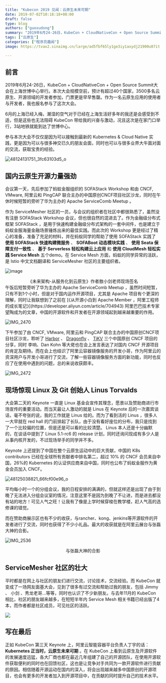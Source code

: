 ```yaml
---
title: "Kubecon 2019 见闻：云原生未来可期"
date: 2019-07-02T10:18:18+08:00
draft: false
type: blog
authors: ["guoxudong"]
summary: "2019年6月24-26日，KubeCon + CloudNativeCon + Open Source Summit大会在上海世博中心举行。本次大会规模空前，预计有超过40个国家，3500多名云原生、开源领域的开发者参加，门票更是早早售罄。作为一名云原生应用的使用者与开发者，我也报名参与了这次大会。"
tags: ["云原生"]
categories: ["程序员趣闻"]
image: https://tvax2.sinaimg.cn/large/ad5fbf65ly1ge3iy1axydj21900u07it.jpg

---
```

## 前言

2019年6月24-26日，KubeCon + CloudNativeCon + Open Source Summit大会在上海世博中心举行。本次大会规模空前，预计有超过40个国家，3500多名云原生、开源领域的开发者参加，门票更是早早售罄。作为一名云原生应用的使用者与开发者，我也报名参与了这次大会。

6月的上海已经入梅，潮湿的空气对于已经在上海生活好多年的我还是会感受到不适，但是这些也无法阻碍 KubeCon 带给我的兴奋与激动，况且这次是在家门口举行，3站地铁就能到达了世博中心。

参与本次大会不仅仅是因为可以接触到最新的 Kubernetes & Cloud Native 实践，更是因为可以与很多神交已久的朋友会面，同时也可以与很多业界大牛面对面的交流，获取宝贵的经验。

![48124131751_3fc63103d5_o](https://tva2.sinaimg.cn/large/ad5fbf65gy1g4lbp87794j22bc1jknpe.jpg)

## 国内云原生开源力量强劲

会议第一天，先后参加了蚂蚁金服组织的 SOFAStack Workshop 和由 CNCF, VMware, 阿里云和 PingCAP 联合主办的中国原创CNCF项目社区沙龙，同时在午休时候短暂的旁听了华为主办的 Apache ServiceComb Meetup 。

作为 ServiceMesher 社区的一员，与会议的组织者在社区中都很熟悉了，虽然没有注册 SOFAStack Workshop 会议，但也很自然的混进去了。作为金融级分布式框架 SOFAStack ，是用于快速构建金融级分布式架构的一套中间件，也是建立于蚂蚁金服海量金融场景锤炼出来的最佳实践。而此次的 Workshop 更是经过了精心的准备，准备了充足的材料，并在蚂蚁同学的帮助了使用 SOFAStack 实践了 __使用 SOFAStack 快速构建微服务__ 、 __SOFABoot 动态模块实践__ 、 __使用 Seata 保障支付一致性__ 、 __基于 Serverless 轻松构建云上应用__ 和 __使用 CloudMesh 轻松实践 Service Mesh__ 五个demo。在 Service Mesh 方面，蚂蚁的同学异常的活跃，是 Istio 中文文档翻译和 ServiceMesher 社区的主要组织者。

![image](https://tva2.sinaimg.cn/large/ad5fbf65gy1g4lcu8mpmsj21480tokjl.jpg)
<center>《未来架构-从服务化到云原生》作者敖小剑老师现场签名</center>
<!-- markdown-link-check-disable-next-line -->
午饭后短暂旁听了华为主办的 Apache ServiceComb Meetup ，虽然时间短暂，只有不到1个小时，但是对于国内运作开源项目，尤其是 Apache 项目有个更深的理解，同时让我联想到了之前在 [《从开源小白到 Apache Member ，阿里工程师的成长笔记》](https://developer.aliyun.com/article/704943) 阿里巴巴技术专家望陶成为的文章，中国的开源软件和开发者在开源领域起到越来越重要的作用。

![IMG_2470](https://tva2.sinaimg.cn/large/ad5fbf65gy1g4lcxc767gj23402c07wi.jpg)

下午参加了由 CNCF, VMware, 阿里云和 PingCAP 联合主办的中国原创CNCF项目社区沙龙，聆听了 [Harbor](https://github.com/goharbor/harbor) 、 [Dragonfly](https://github.com/dragonflyoss/Dragonfly) 、 [TiKV](https://github.com/tikv/tikv) 三个中国原创 CNCF 项目的分享，同时 李响、Dan Kohn 等大佬也在会上发言表达了对国内 CNCF 开源项目的肯定及期待。而在会上也结识了阿里云容器镜像服务的开发小哥，作为阿里云的资深用户与开发小哥进行了交流，了解一些容器镜像服务方面的新功能，同时也反应了在使用中遇到的问题，总的来说收获颇丰。

![IMG_2472](https://tvax2.sinaimg.cn/large/ad5fbf65gy1g4lfret268j23402c0kjm.jpg)

## 现场惊现 Linux 及 Git 创始人 Linus Torvalds

大会第二天的 Keynote 一直是 Linux 基金会宣传其理念，愿景以及赞助商进行市场宣传的重要活动。而当天最让人激动的就是 Linus 在 Keynote 后的一次嘉宾谈话，毫不夸张的说，我的工作就是 Linus 给的。而为了看到活的 Linus ，很多人一大早就在 red hall 的门前排起了长队，由于没有看好座位的分布，我只是找到了一个比较偏的位置，但是还是可以看的比较清楚。 Linus 本人还是十分幽默的，在谈话中提到了 Linux 5.1-rc6 的 release 计划，同时还询问现成有多少人是从事内核开发的，不过现场举手的同学并不多。

Keynote 上还提到了中国在整个云原生运动中的巨大贡献，中国的 K8s contributors 已经在全球所有贡献者中排名第二，超过 10% 的 CNCF 会员来自中国，26%的 Kubernetes 的认证供应商来自中国，同时也公布了蚂蚁金服作为黄金会员加入 CNCF。

![48125038821_66fcf00e96_o](https://tva2.sinaimg.cn/large/ad5fbf65gy1g4lghq7jo9j20xc0m87o8.jpg)

平均每小时一个的分组会议，我的日程安排的满满的，但就这样还是出现了由于到晚了无法进入分组会议室的情况，注意这里不是因为到晚了不让进，而是进去都没有站的地方！可见人气之旺！让我有了像是上学时候穿梭在教学楼，赶人气高的选修课的错觉。

而在赞助商展示区也有不少的收获，与rancher、kong、jenkins等开源软件的开发者进行了交流，同时也获得了不少小礼品。最大的收获就是在阿里云展台与张磊大神的合影。

![IMG_2536](https://tva2.sinaimg.cn/large/ad5fbf65gy1g4lh0fv4x5j23402c0qv7.jpg)
<center>与张磊大神的合影</center>

## ServiceMesher 社区的壮大

平时都是在网上与社区的朋友们进行交流，讨论技术，交流经验。而 KubeCon 就变成了一场网友面基大会，见到了很多有过交流和帮助过我的朋友，包括 Jimmy 、 小剑 、秀龙老哥...等等，同时也认识了不少新朋友。与去年11月的 KubeCon 相比，社区的朋友越来越多，在短短半年内 Service Mesh 相关书籍已经出版了4本，而作者都是社区成员，可见社区的活跃。

![](http://tva2.sinaimg.cn/large/ad5fbf65gy1g4k6mh797pj21900u07it.jpg)

## 写在最后

正如 KubeCon 第三天 Keynote 上，阿里云智能容器平台负责人丁宇的话：__Kubernetes 正当时，云原生未来可期__ 。在 KubeCon 上看到云原生及开源软件的发展速度迅猛，各大厂商也都在最近几年组建了自己的开源团队，在使用开源软件获取便利的同时也在回馈社区，这也是让竞争对手共同为一款开源软件进行贡献的原因。相信随着开源运动在国内的深入，将会出现越来越多中国原创的开源项目，也会有更多的开发者加入到开源项目中，在贡献的同时提升自己的技术水平。
